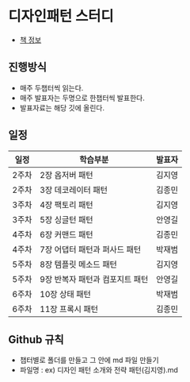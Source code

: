 # 디자인패턴 스터디
- [책 정보](http://www.yes24.com/Product/Goods/108192370)

## 진행방식
- 매주 두챕터씩 읽는다.
- 매주 발표자는 두명으로 한챕터씩 발표한다.
- 발표자료는 해당 깃에 올린다.

## 일정
|일정|학습부분|발표자|
|----|----|----|
|2주차|2장 옵저버 패턴|김지영|
|2주차|3장 데코레이터 패턴|김종민|
|3주차|4장 팩토리 패턴|김지영|
|3주차|5장 싱글턴 패턴|안영길|
|4주차|6장 커맨드 패턴|김종민|
|4주차|7장 어댑터 패턴과 퍼사드 패턴|박재범|
|5주차|8장 템플릿 메소드 패턴|김지영|
|5주차|9장 반복자 패턴과 컴포지트 패턴|안영길|
|6주차|10장 상태 패턴|박재범|
|6주차|11장 프록시 패턴|김종민|

 ## Github 규칙
- 챕터별로 폴더를 만들고 그 안에 md 파일 만들기
- 파일명 : ex) 디자인 패턴 소개와 전략 패턴(김지영).md
